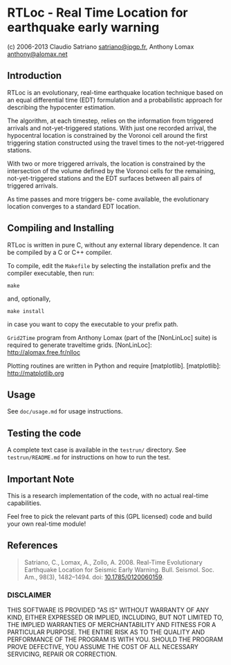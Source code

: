 # RTLoc - Real Time Location for earthquake early warning
(c) 2006-2013 Claudio Satriano <satriano@ipgp.fr>,
Anthony Lomax <anthony@alomax.net>


## Introduction

RTLoc is an evolutionary, real-time earthquake location technique
based on an equal differential time (EDT) formulation and a
probabilistic approach for describing the hypocenter estimation.

The algorithm, at each timestep, relies on the information from
triggered arrivals and not-yet-triggered stations. With just one
recorded arrival, the hypocentral location is constrained by the
Voronoi cell around the first triggering station constructed using
the travel times to the not-yet-triggered stations.

With two or more triggered arrivals, the location is constrained
by the intersection of the volume defined by the Voronoi cells for
the remaining, not-yet-triggered stations and the EDT surfaces
between all pairs of triggered arrivals.

As time passes and more triggers be- come available, the evolutionary
location converges to a standard EDT location.


## Compiling and Installing

RTLoc is written in pure C, without any external library dependence.
It can be compiled by a C or C++ compiler.

To compile, edit the `Makefile` by selecting the installation prefix
and the compiler executable, then run:

    make

and, optionally,

    make install

in case you want to copy the executable to your prefix path.

`Grid2Time` program from Anthony Lomax (part of the [NonLinLoc]
suite) is required to generate traveltime grids.
[NonLinLoc]: http://alomax.free.fr/nlloc

Plotting routines are written in Python and require [matplotlib].
[matplotlib]: http://matplotlib.org


## Usage

See `doc/usage.md` for usage instructions.


## Testing the code

A complete text case is available in the `testrun/` directory.
See `testrun/README.md` for instructions on how to run the test.


## Important Note

This is a research implementation of the code, with no actual
real-time capabilities.

Feel free to pick the relevant parts of this (GPL licensed) code
and build your own real-time module!


## References

> Satriano, C., Lomax, A., Zollo, A. 2008.
> Real-Time Evolutionary Earthquake Location for Seismic Early Warning.
> Bull. Seismol. Soc. Am., 98(3), 1482–1494. doi: [10.1785/0120060159].


[10.1785/0120060159]: http://dx.doi.org/10.1785/0120060159


### DISCLAIMER
THIS SOFTWARE IS PROVIDED "AS IS" WITHOUT WARRANTY OF ANY KIND, EITHER
EXPRESSED OR IMPLIED, INCLUDING, BUT NOT LIMITED TO, THE IMPLIED
WARRANTIES OF MERCHANTABILITY AND FITNESS FOR A PARTICULAR PURPOSE.
THE ENTIRE RISK AS TO THE QUALITY AND PERFORMANCE OF THE PROGRAM IS
WITH YOU. SHOULD THE PROGRAM PROVE DEFECTIVE, YOU ASSUME THE COST OF
ALL NECESSARY SERVICING, REPAIR OR CORRECTION.
